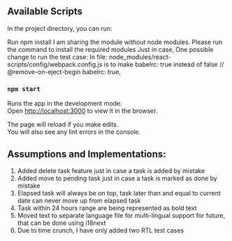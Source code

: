 ## Available Scripts

In the project directory, you can run:

Run npm install
I am sharing the module without node modules. Please run the command to install the required modules
Just in case, One possible change to run the test case:
In file: node_modules/react-scripts/config/webpack.config.js is to make babelrc: true instead of false
// @remove-on-eject-begin
                babelrc: true,


### `npm start`

Runs the app in the development mode.\
Open [http://localhost:3000](http://localhost:3000) to view it in the browser.

The page will reload if you make edits.\
You will also see any lint errors in the console.

## Assumptions and Implementations:
1. Added delete task feature just in case a task is added by mistake
2. Added move to pending task just in case a task is marked as done by mistake
3. Elapsed task will always be on top, task later than and equal to current date can never move up from elapsed task
4. Task within 24 hours range are being represented as bold text
5. Moved text to separate language file for multi-lingual support for future, that can be done using i18next
6. Due to time crunch, I have only added two RTL test cases
